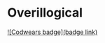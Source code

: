 # Overillogical
[![Codwears badge](badge link)](https://www.codewars.com/users/Overillogical/badges/micro)

